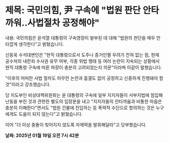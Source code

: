 # **제목: 국민의힘, 尹 구속에 "법원 판단 안타까워‥사법절차 공정해야"**

  내용: 국민의힘은 윤석열 대통령의 구속영장이 발부된 데 대해 "법원의 판단을 매우 안타깝게 생각한다"고 밝혔습니다. 

신동욱 수석대변인은 "현직 대통령으로서 도주나 증거인멸 우려가 전혀 없는 점, 현재 공수처의 내란죄 수사권 유무 여부, 각종 위법 행태 등 여러 논란이 지속되는 상황에서 현직 대통령 구속에 따른 파장이 충분히 고려되었는지 의문"이라며 이같이 말했습니다. 

"이후의 어떠한 사법 절차도 아무런 논란과 흠결도 없이 공정하고 신중하게 진행돼야 할 것"이라고 강조했습니다. 

당 지도부인 비상대책위원회는 윤 대통령의 구속에 일부 지지자들이 서부지법에 침입해 난동을 부린 것과 관련한 별도의 입장문을 내고 "지지자들의 안타까움과 비통한 마음은 충분히 이해한다"면서도 "법원 건물에 진입하는 등 폭력적 수단으로 항의하는 것은 누구에게도 도움이 되지 않는다"고 밝혔습니다. 

이어 "더 이상 충돌이 빚어지지 않도록 자제력을 발휘해달라"고 당부했습니다.

  **날짜: 2025년 01월 19일 오전 7시 42분**
